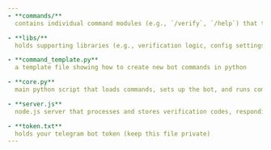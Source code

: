 ```yaml
---
- **commands/**  
  contains individual command modules (e.g., `/verify`, `/help`) that the bot can execute

- **libs/**  
  holds supporting libraries (e.g., verification logic, config settings, database functions)

- **command_template.py**  
  a template file showing how to create new bot commands in python

- **core.py**  
  main python script that loads commands, sets up the bot, and runs command handlers

- **server.js**  
  node.js server that processes and stores verification codes, responding to http requests from roblox

- **token.txt**  
  holds your telegram bot token (keep this file private)
---
```

